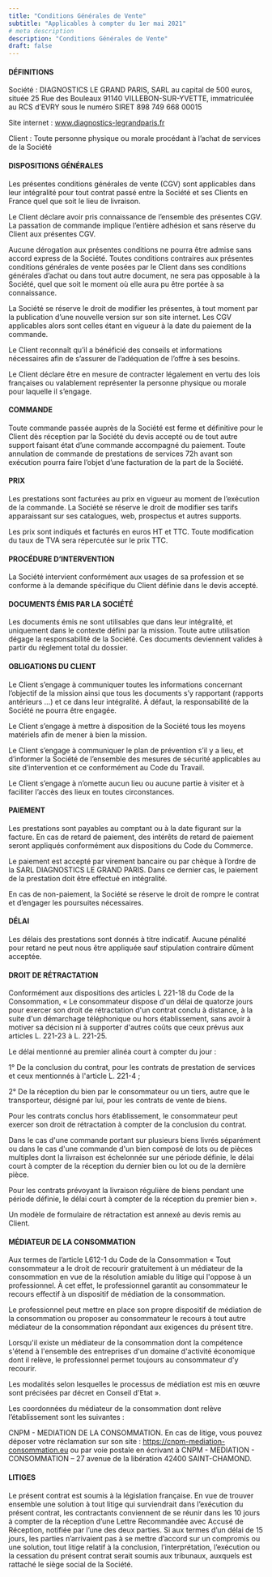 ```yaml
---
title: "Conditions Générales de Vente"
subtitle: "Applicables à compter du 1er mai 2021"
# meta description
description: "Conditions Générales de Vente"
draft: false
---
```


#### DÉFINITIONS
Société : DIAGNOSTICS LE GRAND PARIS, SARL au capital de 500 euros, située 25 Rue des Bouleaux 91140 VILLEBON-SUR-YVETTE, immatriculée au RCS d’EVRY sous le numéro SIRET 898 749 668 00015

Site internet : www.diagnostics-legrandparis.fr

Client : Toute personne physique ou morale procédant à l’achat de services de la Société

#### DISPOSITIONS GÉNÉRALES
Les présentes conditions générales de vente (CGV) sont applicables dans leur intégralité pour tout contrat passé entre la Société et ses Clients en France quel que soit le lieu de livraison. 

Le Client déclare avoir pris connaissance de l’ensemble des présentes CGV. La passation de commande implique l’entière adhésion et sans réserve du Client aux présentes CGV.

Aucune dérogation aux présentes conditions ne pourra être admise sans accord express de la Société. Toutes conditions contraires aux présentes conditions générales de vente posées par le Client dans ses conditions générales d’achat ou dans tout autre document, ne sera pas opposable à la Société, quel que soit le moment où elle aura pu être portée à sa connaissance. 

La Société se réserve le droit de modifier les présentes, à tout moment par la publication d’une nouvelle version sur son site internet. Les CGV applicables alors sont celles étant en vigueur à la date du paiement de la commande.

Le Client reconnaît qu’il a bénéficié des conseils et informations nécessaires afin de s’assurer de l’adéquation de l’offre à ses besoins.

Le Client déclare être en mesure de contracter légalement en vertu des lois françaises ou valablement représenter la personne physique ou morale pour laquelle il s’engage.

#### COMMANDE
Toute commande passée auprès de la Société est ferme et définitive pour le Client dès réception par la Société du devis accepté ou de tout autre support faisant état d’une commande accompagné du paiement. Toute annulation de commande de prestations de services 72h avant son exécution pourra faire l’objet d’une facturation de la part de la Société. 

#### PRIX
Les prestations sont facturées au prix en vigueur au moment de l’exécution de la commande. La Société se réserve le droit de modifier ses tarifs apparaissant sur ses catalogues, web, prospectus et autres supports.

Les prix sont indiqués et facturés en euros HT et TTC. Toute modification du taux de TVA sera répercutée sur le prix TTC. 

#### PROCÉDURE D’INTERVENTION
La Société intervient conformément aux usages de sa profession et se conforme à la demande spécifique du Client définie dans le devis accepté.

#### DOCUMENTS ÉMIS PAR LA SOCIÉTÉ
Les documents émis ne sont utilisables que dans leur intégralité, et uniquement dans le contexte défini par la mission. Toute autre utilisation dégage la responsabilité de la Société. Ces documents deviennent valides à partir du règlement total du dossier.

#### OBLIGATIONS DU CLIENT
Le Client s’engage à communiquer toutes les informations concernant l’objectif de la mission ainsi que tous les documents s’y rapportant (rapports antérieurs …) et ce dans leur intégralité. À défaut, la responsabilité de la Société ne pourra être engagée.

Le Client s’engage à mettre à disposition de la Société tous les moyens matériels afin de mener à bien la mission.

Le Client s’engage à communiquer le plan de prévention s’il y a lieu, et d’informer la Société de l’ensemble des mesures de sécurité applicables au site d’intervention et ce conformément au Code du Travail.

Le Client s’engage à n’omette aucun lieu ou aucune partie à visiter et à faciliter l’accès des lieux en toutes circonstances.

#### PAIEMENT
Les prestations sont payables au comptant ou à la date figurant sur la facture. En cas de retard de paiement, des intérêts de retard de paiement seront appliqués conformément aux dispositions du Code du Commerce.

Le paiement est accepté par virement bancaire ou par chèque à l’ordre de la SARL DIAGNOSTICS LE GRAND PARIS. Dans ce dernier cas, le paiement de la prestation doit être effectué en intégralité. 

En cas de non-paiement, la Société se réserve le droit de rompre le contrat et d’engager les poursuites nécessaires.

#### DÉLAI
Les délais des prestations sont donnés à titre indicatif. Aucune pénalité pour retard ne peut nous être appliquée sauf stipulation contraire dûment acceptée.

#### DROIT DE RÉTRACTATION
Conformément aux dispositions des articles L 221-18 du Code de la Consommation, « Le consommateur dispose d'un délai de quatorze jours pour exercer son droit de rétractation d'un contrat conclu à distance, à la suite d'un démarchage téléphonique ou hors établissement, sans avoir à motiver sa décision ni à supporter d'autres coûts que ceux prévus aux articles L. 221-23 à L. 221-25.

Le délai mentionné au premier alinéa court à compter du jour :

1° De la conclusion du contrat, pour les contrats de prestation de services et ceux mentionnés à l'article L. 221-4 ;

2° De la réception du bien par le consommateur ou un tiers, autre que le transporteur, désigné par lui, pour les contrats de vente de biens.

Pour les contrats conclus hors établissement, le consommateur peut exercer son droit de rétractation à compter de la conclusion du contrat.

Dans le cas d'une commande portant sur plusieurs biens livrés séparément ou dans le cas d'une commande d'un bien composé de lots ou de pièces multiples dont la livraison est échelonnée sur une période définie, le délai court à compter de la réception du dernier bien ou lot ou de la dernière pièce.

Pour les contrats prévoyant la livraison régulière de biens pendant une période définie, le délai court à compter de la réception du premier bien ».

Un modèle de formulaire de rétractation est annexé au devis remis au Client.

#### MÉDIATEUR DE LA CONSOMMATION
Aux termes de l’article L612-1 du Code de la Consommation « Tout consommateur a le droit de recourir gratuitement à un médiateur de la consommation en vue de la résolution amiable du litige qui l'oppose à un professionnel. À cet effet, le professionnel garantit au consommateur le recours effectif à un dispositif de médiation de la consommation.

Le professionnel peut mettre en place son propre dispositif de médiation de la consommation ou proposer au consommateur le recours à tout autre médiateur de la consommation répondant aux exigences du présent titre.

Lorsqu'il existe un médiateur de la consommation dont la compétence s'étend à l'ensemble des entreprises d'un domaine d'activité économique dont il relève, le professionnel permet toujours au consommateur d'y recourir.

Les modalités selon lesquelles le processus de médiation est mis en œuvre sont précisées par décret en Conseil d'Etat ».

Les coordonnées du médiateur de la consommation dont relève l’établissement sont les suivantes :

CNPM - MEDIATION DE LA CONSOMMATION.
En cas de litige, vous pouvez déposer votre réclamation sur son site : https://cnpm-mediation-consommation.eu ou par voie postale en écrivant à CNPM - MEDIATION - CONSOMMATION – 27 avenue de la libération 42400 SAINT-CHAMOND.

#### LITIGES
Le présent contrat est soumis à la législation française. En vue de trouver ensemble une solution à tout litige qui surviendrait dans l’exécution du présent contrat, les contractants conviennent de se réunir dans les 10 jours à compter de la réception d’une Lettre Recommandée avec Accusé de Réception, notifiée par l’une des deux parties. Si aux termes d’un délai de 15 jours, les parties n’arrivaient pas à se mettre d’accord sur un compromis ou une solution, tout litige relatif à la conclusion, l’interprétation, l’exécution ou la cessation du présent contrat serait soumis aux tribunaux, auxquels est rattaché le siège social de la Société. 